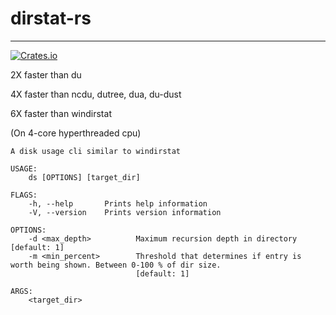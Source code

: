 # dirstat-rs
___
[![Crates.io](https://img.shields.io/crates/v/dirstat-rs.svg)](https://crates.io/crates/dirstat-rs)

2X faster than du

4X faster than ncdu, dutree, dua, du-dust

6X faster than windirstat


(On 4-core hyperthreaded cpu)


    A disk usage cli similar to windirstat

    USAGE:
        ds [OPTIONS] [target_dir]

    FLAGS:
        -h, --help       Prints help information
        -V, --version    Prints version information

    OPTIONS:
        -d <max_depth>          Maximum recursion depth in directory [default: 1]
        -m <min_percent>        Threshold that determines if entry is worth being shown. Between 0-100 % of dir size.
                                [default: 1]

    ARGS:
        <target_dir>
